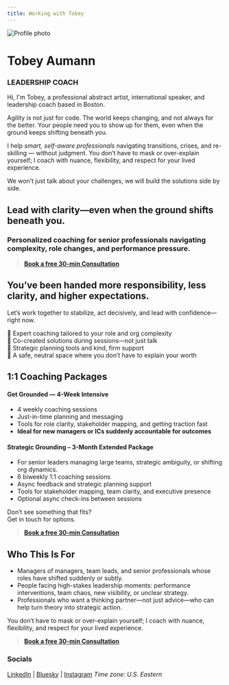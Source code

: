 ```yaml
---
title: Working with Tobey
---
```


  
![Profile photo](https://embed.filekitcdn.com/e/cpzyuXPJkdWSL8xChrEJNe/7sd1fCet8MHAu6XDu7ty24)

# Tobey Aumann

### LEADERSHIP COACH

Hi, I'm Tobey, a professional abstract artist, international speaker, and leadership coach based in Boston.

Agility is not just for code. The world keeps changing, and not always for the better. Your people need you to show up for them, even when the ground keeps shifting beneath you.

I help _smart, self-aware professionals_ navigating transitions, crises, and re-skilling — without judgment. You don’t have to mask or over-explain yourself; I coach with nuance, flexibility, and respect for your lived experience.

We won’t just talk about your challenges, we will build the solutions side by side.


## **Lead with clarity—even when the ground shifts beneath you.**

### Personalized coaching for senior professionals navigating complexity, role changes, and performance pressure.

> **[Book a free 30-min Consultation](https://zcal.co/tobey)**

## You’ve been handed more responsibility, less clarity, and higher expectations.

Let’s work together to stabilize, act decisively, and lead with confidence—right now.  
  
🌈 Expert coaching tailored to your role and org complexity  
🌈 Co-created solutions during sessions—not just talk  
🌈 Strategic planning tools and kind, firm support  
🌈 A safe, neutral space where you don’t have to explain your worth



## 1:1 Coaching Packages

#### **Get Grounded — 4-Week Intensive**

- 4 weekly coaching sessions
- Just-in-time planning and messaging
- Tools for role clarity, stakeholder mapping, and getting traction fast
- **Ideal for new managers or ICs suddenly accountable for outcomes**

#### **Strategic Grounding – 3-Month Extended Package**

- For senior leaders managing large teams, strategic ambiguity, or shifting org dynamics.
- 6 biweekly 1:1 coaching sessions
- Async feedback and strategic planning support
- Tools for stakeholder mapping, team clarity, and executive presence
- Optional async check-ins between sessions

Don’t see something that fits?  
Get in touch for options.

> **[Book a free 30-min Consultation](https://zcal.co/tobey)**

## Who This Is For

- Managers of managers, team leads, and senior professionals whose roles have shifted suddenly or subtly.
- People facing high-stakes leadership moments: performance interventions, team chaos, new visibility, or unclear strategy.
- Professionals who want a thinking partner—not just advice—who can help turn theory into strategic action.

You don’t have to mask or over-explain yourself; I coach with nuance, flexibility, and respect for your lived experience.

> **[Book a free 30-min Consultation](https://zcal.co/tobey)**

### Socials

[LinkedIn](https://www.linkedin.com/in/tobeyaumann) | [Bluesky](https://bsky.app/profile/tobeyblaze.bsky.social) | [Instagram](https://www.instagram.com/tobeyblaze)
_Time zone: U.S. Eastern_

